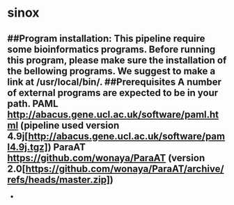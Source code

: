 # sinox
##Program installation:
  This pipeline require some bioinformatics programs. Before running this program, please make sure the     installation of the bellowing programs. We suggest to make a link at /usr/local/bin/.
##Prerequisites
  A number of external programs are expected to be in your path.
  PAML http://abacus.gene.ucl.ac.uk/software/paml.html  (pipeline used version    4.9j[http://abacus.gene.ucl.ac.uk/software/paml4.9j.tgz])
  ParaAT https://github.com/wonaya/ParaAT (version 2.0[https://github.com/wonaya/ParaAT/archive/refs/heads/master.zip])
---

-
